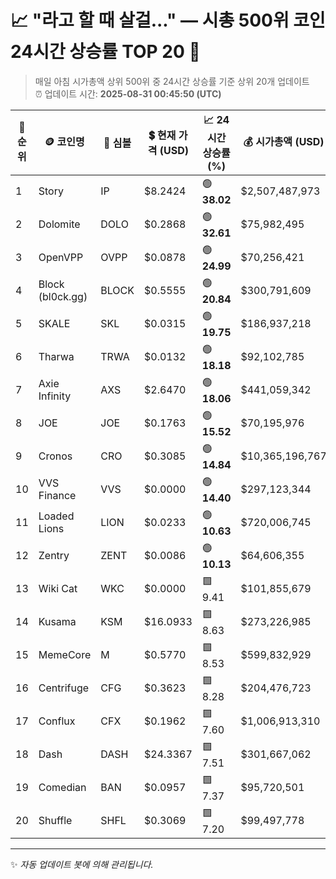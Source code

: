 
# 📈 "라고 할 때 살걸..." — 시총 500위 코인 24시간 상승률 TOP 20 🚀

> 매일 아침 시가총액 상위 500위 중 24시간 상승률 기준 상위 20개 업데이트  
> ⏰ 업데이트 시간: **2025-08-31 00:45:50 (UTC)**

| 🔢 순위 | 🪙 코인명 | 🔣 심볼 | 💲 현재 가격 (USD) | 📈 24시간 상승률 (%) | 💰 시가총액 (USD) | 🔄 24시간 거래량 (USD) | 🔢 유통 공급량 |
|--------|----------|--------|-------------------|--------------------|--------------------|-----------------------|-------------------|
| 1 | Story | IP | $8.2424 | 🟢 **38.02** | $2,507,487,973 | $514,779,024 | 304,218,214 |
| 2 | Dolomite | DOLO | $0.2868 | 🟢 **32.61** | $75,982,495 | $292,661,968 | 264,888,401 |
| 3 | OpenVPP | OVPP | $0.0878 | 🟢 **24.99** | $70,256,421 | $1,256,411 | 800,000,000 |
| 4 | Block (bl0ck.gg) | BLOCK | $0.5555 | 🟢 **20.84** | $300,791,609 | $2,988,771 | 541,450,406 |
| 5 | SKALE | SKL | $0.0315 | 🟢 **19.75** | $186,937,218 | $316,883,795 | 5,941,352,671 |
| 6 | Tharwa | TRWA | $0.0132 | 🟢 **18.18** | $92,102,785 | $3,413,668 | 7,000,000,000 |
| 7 | Axie Infinity | AXS | $2.6470 | 🟢 **18.06** | $441,059,342 | $108,211,611 | 166,628,155 |
| 8 | JOE | JOE | $0.1763 | 🟢 **15.52** | $70,195,976 | $33,707,536 | 398,139,381 |
| 9 | Cronos | CRO | $0.3085 | 🟢 **14.84** | $10,365,196,767 | $811,293,754 | 33,596,280,303 |
| 10 | VVS Finance | VVS | $0.0000 | 🟢 **14.40** | $297,123,344 | $3,596,636 | 46,536,442,988,382 |
| 11 | Loaded Lions | LION | $0.0233 | 🟢 **10.63** | $720,006,745 | $5,728,143 | 30,845,220,686 |
| 12 | Zentry | ZENT | $0.0086 | 🟢 **10.13** | $64,606,355 | $25,130,843 | 7,482,945,385 |
| 13 | Wiki Cat | WKC | $0.0000 | 🟩 9.41 | $101,855,679 | $972,149 | 545,841,869,902,118 |
| 14 | Kusama | KSM | $16.0933 | 🟩 8.63 | $273,226,985 | $44,508,822 | 16,977,728 |
| 15 | MemeCore | M | $0.5770 | 🟩 8.53 | $599,832,929 | $63,390,734 | 1,039,501,066 |
| 16 | Centrifuge | CFG | $0.3623 | 🟩 8.28 | $204,476,723 | $31,220,507 | 564,458,703 |
| 17 | Conflux | CFX | $0.1962 | 🟩 7.60 | $1,006,913,310 | $239,814,676 | 5,130,980,318 |
| 18 | Dash | DASH | $24.3367 | 🟩 7.51 | $301,667,062 | $30,535,242 | 12,395,549 |
| 19 | Comedian | BAN | $0.0957 | 🟩 7.37 | $95,720,501 | $8,681,504 | 999,961,859 |
| 20 | Shuffle | SHFL | $0.3069 | 🟩 7.20 | $99,497,778 | $542,826 | 324,233,214 |

---

✨ *자동 업데이트 봇에 의해 관리됩니다.*
